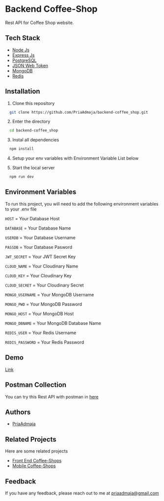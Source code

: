 
# Backend Coffee-Shop

Rest API for Coffee Shop website.

## Tech Stack

- [Node Js](https://nodejs.org/) 
- [Express Js](https://expressjs.com/)
- [PostgreSQL](https://www.postgresql.org/)
- [JSON Web Token](https://jwt.io/)
- [MongoDB](https://www.mongodb.com/)
- [Redis](https://www.mongodb.com/)


## Installation

1. Clone this repository

```bash
  git clone https://github.com/PriaAdmaja/backend-coffee_shop.git
```
2. Enter the directory
```bash
  cd backend-coffee_shop
```
3. Instal all dependencies
```bash
  npm install
```
4. Setup your env variables with Environment Variable List below

6. Start the local server
```bash
  npm run dev
```
## Environment Variables

To run this project, you will need to add the following environment variables to your .env file

`HOST` = Your Database Host

`DATABASE` = Your Database Name

`USERDB` = Your Database Username

`PASSDB` = Your Database Pasword

`JWT_SECRET` = Your JWT Secret Key

`CLOUD_NAME` = Your Cloudinary Name

`CLOUD_KEY` = Your Cloudinary Key

`CLOUD_SECRET` = Your Cloudinary Secret

`MONGO_USERNAME` = Your MongoDB Username

`MONGO_PWD` = Your MongoDB Password

`MONGO_HOST` = Your MongoDB Host

`MONGO_DBNAME` = Your MongoDB Database Name

`REDIS_USER` = Your Redis Username

`REDIS_PASSWORD` = Your Redis Password

## Demo

 [Link](https://backend-coffee-shop.vercel.app/)

## Postman Collection

You can try this Rest API with postman in [here](https://elements.getpostman.com/redirect?entityId=23660749-247a04f3-95e7-48ec-b5e0-bdcba2f17e0f&entityType=collection)


## Authors

- [PriaAdmaja](https://github.com/PriaAdmaja)

## Related Projects

Here are some related projects

- [Front End Coffee-Shops](https://github.com/PriaAdmaja/client-coffee-shop-react)
- [Mobile Coffee-Shops](https://github.com/PriaAdmaja/mobile-coffee-shop)

## Feedback

If you have any feedback, please reach out to me at priaadmaja@gmail.com
